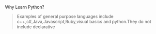 Why Learn Python?
> Examples of general purpose languages include c++,c#,Java,Javascript,Ruby,visual basics and python.They do not include declarative 
